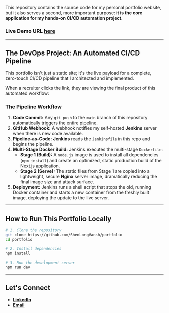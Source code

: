 This repository contains the source code for my personal portfolio website, but it also serves a second, more important purpose: **it is the core application for my hands-on CI/CD automation project.**

### **Live Demo URL [here](https://portfolio-five-lemon-yoqaqn1pf0.vercel.app/)**

---

## The DevOps Project: An Automated CI/CD Pipeline

This portfolio isn't just a static site; it's the live payload for a complete, zero-touch CI/CD pipeline that I architected and implemented.

When a recruiter clicks the link, they are viewing the final product of this automated workflow:

### The Pipeline Workflow

1.  **Code Commit:** Any `git push` to the `main` branch of this repository automatically triggers the entire pipeline.
2.  **GitHub Webhook:** A webhook notifies my self-hosted **Jenkins** server when there is new code available.
3.  **Pipeline-as-Code:** **Jenkins** reads the `Jenkinsfile` in this repo and begins the pipeline.
4.  **Multi-Stage Docker Build:** Jenkins executes the multi-stage `Dockerfile`:
    * **Stage 1 (Build):** A `node.js` image is used to install all dependencies (`npm install`) and create an optimized, static production build of the Next.js application.
    * **Stage 2 (Serve):** The static files from Stage 1 are copied into a lightweight, secure **Nginx** server image, dramatically reducing the final image size and attack surface.
5.  **Deployment:** Jenkins runs a shell script that stops the old, running Docker container and starts a new container from the freshly built image, deploying the update to the live server.

---

## How to Run This Portfolio Locally

```bash
# 1. Clone the repository
git clone https://github.com/ShenLongVansh/portfolio
cd portfolio

# 2. Install dependencies
npm install

# 3. Run the development server
npm run dev
```

---

## Let's Connect

* **[LinkedIn](https://www.linkedin.com/in/vansh-sharma-4a6882245/)** 
* **[Email](mailto:shenlong.codes@gmail.com)**
